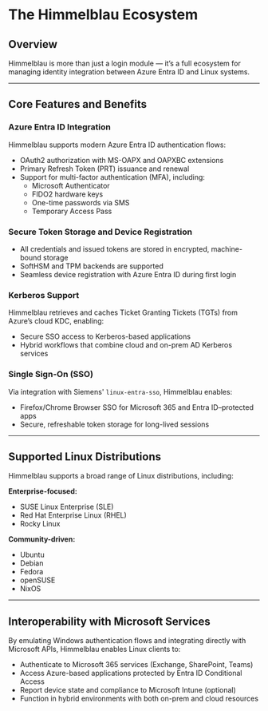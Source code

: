 # The Himmelblau Ecosystem

## Overview

Himmelblau is more than just a login module — it’s a full ecosystem for managing identity integration between Azure Entra ID and Linux systems.

---

## Core Features and Benefits

### Azure Entra ID Integration

Himmelblau supports modern Azure Entra ID authentication flows:

- OAuth2 authorization with MS-OAPX and OAPXBC extensions
- Primary Refresh Token (PRT) issuance and renewal
- Support for multi-factor authentication (MFA), including:
    - Microsoft Authenticator
    - FIDO2 hardware keys
    - One-time passwords via SMS
    - Temporary Access Pass

### Secure Token Storage and Device Registration

- All credentials and issued tokens are stored in encrypted, machine-bound storage
- SoftHSM and TPM backends are supported
- Seamless device registration with Azure Entra ID during first login

### Kerberos Support

Himmelblau retrieves and caches Ticket Granting Tickets (TGTs) from Azure’s cloud KDC, enabling:

- Secure SSO access to Kerberos-based applications
- Hybrid workflows that combine cloud and on-prem AD Kerberos services

### Single Sign-On (SSO)

Via integration with Siemens' `linux-entra-sso`, Himmelblau enables:

- Firefox/Chrome Browser SSO for Microsoft 365 and Entra ID–protected apps
- Secure, refreshable token storage for long-lived sessions

---

## Supported Linux Distributions

Himmelblau supports a broad range of Linux distributions, including:

**Enterprise-focused:**

- SUSE Linux Enterprise (SLE)
- Red Hat Enterprise Linux (RHEL)
- Rocky Linux

**Community-driven:**

- Ubuntu
- Debian
- Fedora
- openSUSE
- NixOS

---

## Interoperability with Microsoft Services

By emulating Windows authentication flows and integrating directly with Microsoft APIs, Himmelblau enables Linux clients to:

- Authenticate to Microsoft 365 services (Exchange, SharePoint, Teams)
- Access Azure-based applications protected by Entra ID Conditional Access
- Report device state and compliance to Microsoft Intune (optional)
- Function in hybrid environments with both on-prem and cloud resources
